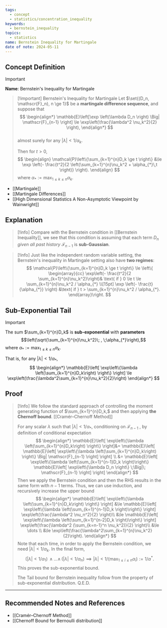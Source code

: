 ```yaml
---
tags:
  - concept
  - statistics/concentration_inequality
keywords:
  - bernstein_inequality
topics:
  - statistics
name: Bernstein Inequality for Martingale
date of note: 2024-05-11
---
```


## Concept Definition

>[!important]
>**Name**: Bernstein's Inequality for Martingale


>[!important] Bernstein's Inequality for Martingale
>Let $\set{(D_n, \mathscr{F}_n), n \ge 1}$ be a **martingale difference sequence**, and suppose that 
>$$
>\begin{align*}
> \mathbb{E}\left[\exp \left(\lambda D_n \right) \Big| \mathscr{F}_{n-1}  \right]   \le \exp\left(\frac{\lambda^2 \nu_k^2}{2}  \right),
>\end{align*}
>$$  
>almost surely for any $|\lambda| < 1/\alpha_k$. 
>
>Then for $t > 0$,
>$$  
> \begin{align}
> \mathcal{P}\left\{\sum_{k=1}^{n}D_k \ge t \right\} &\le  \exp \left(- \frac{t^2}{2 \left(\sum_{k=1}^{n}\nu_k^2 + \alpha_{*}\,t \right)} \right). 
> \end{align}
>$$ 
>where $\alpha_{*} := \max_{1 \le k \le n} \alpha_k.$

- [[Martingale]]
- [[Martingale Differences]]
- [[High Dimensional Statistics A Non-Asymptotic Viewpoint by Wainwright]]


## Explanation

>[!info]
>Compare with the Bernstein condition in [[Bernstein Inequality]], we see that this condition is assuming that each term $D_{n}$ *given all past history* $\mathscr{F}_{n-1}$  is **sub-Gaussian**. 


>[!info]
>Just like the independent random variable setting, the Bernstein's inequality in Martingale setting also have **two regimes**:
>$$
>\mathcal{P}\left\{\sum_{k=1}^{n}D_k \ge t \right\} \le \left\{ \begin{array}{cc}
>  \exp\left(- \frac{t^2}{2 \sum_{k=1}^{n}\nu_k^2}\right)& \text{ if } 0 \le t \le \sum_{k=1}^{n}\nu_k^2 / \alpha_{*} \\[15pt]
>  \exp \left(- \frac{t}{\alpha_{*}} \right)  &\text{ if } t > \sum_{k=1}^{n}\nu_k^2 / \alpha_{*}.
> \end{array}\right. 
>$$


## Sub-Exponential Tail

>[!important]
>The sum $\sum_{k=1}^{n}D_k$ is **sub-exponential** with **parameters** $$\left(\sqrt{\sum_{k=1}^{n}\nu_k^2}\;  , \;\alpha_{*}\right),$$  where $\alpha_{*} := \max_{1 \le k \le n} \alpha_k$. 
>  
>  That is, for any $|\lambda| < 1/\alpha_{*}$, 
>$$ 
> \begin{align*}
> \mathbb{E}\left[ \exp\left\{\lambda \left(\sum_{k=1}^{n}D_k\right) \right\}  \right]   \le \exp\left(\frac{\lambda^2\sum_{k=1}^{n}\nu_k^2}{2}\right)
> \end{align*}
>$$ 


## Proof

>[!info]
>We follow the standard approach of controlling the moment generating function of $\sum_{k=1}^{n}D_k,$ and then applying **the Chernoff bound**. [[Cramér–Chernoff Method]]
>
>For any scalar $\lambda$ such that $|\lambda| < 1/\alpha_{*}$, conditioning on $\mathscr{F}_{n-1}$ , by definition of conditional expectation
>$$
>\begin{align*}
>\mathbb{E}\left[ \exp\left\{\lambda \left(\sum_{k=1}^{n}D_k\right) \right\}  \right]&= \mathbb{E}\left[ \mathbb{E}\left[ \exp\left\{\lambda \left(\sum_{k=1}^{n}D_k\right) \right\} \Big| \mathscr{F}_{n-1}  \right]  \right]  \\
>&= \mathbb{E}\left[ \exp\left\{\lambda \left(\sum_{k=1}^{n-1}D_k \right)\right\} \mathbb{E}\left[ \exp\left\{\lambda D_n \right\}  \;\Big|\; \mathscr{F}_{n-1} \right]  \right]
\end{align*}
>$$
>Then we apply the Bernstein condition and then the RHS results in the same form with $n-1$ terms. Thus, we can use induction, and recursively increase the upper bound
>$$
>\begin{align*}
>\mathbb{E}\left[ \exp\left\{\lambda \left(\sum_{k=1}^{n}D_k\right) \right\}  \right] &\le  \mathbb{E}\left[ \exp\left\{\lambda \left(\sum_{k=1}^{n-1}D_k \right)\right\}   \right] \exp\left(\frac{\lambda^2 \nu_n^2}{2}  \right)\\
>&\le \mathbb{E}\left[ \exp\left\{\lambda \left(\sum_{k=1}^{n-2}D_k \right)\right\}   \right] \exp\left(\frac{\lambda^2 (\sum_{k=n-1}^n \nu_k^2)}{2} \right)\\
>&\le \dots \\
>&\le \exp\left(\frac{\lambda^2\sum_{k=1}^{n}\nu_k^2}{2}\right).
\end{align*}
>$$
>Note that each time, in order to apply the Bernstein condition, we need $|\lambda| < 1/\alpha_k$. In the final form, 
>$$
>(|\lambda| < 1/\alpha_1) \,{\land}\ldots{\land}\,(|\lambda| < 1/\alpha_n) \implies |\lambda| < 1 / (\max_{1\le i \le n} \alpha_{i}) := 1 / \alpha^{*}.
>$$
>This proves the sub-exponential bound. 
>
>The Tail bound for Bernstein inequality follow from the property of sub-exponential distribution. Q.E.D.











-----------
##  Recommended Notes and References

- [[Cramér–Chernoff Method]]
- [[Chernoff Bound for Bernoulli distribution]]
  

  
